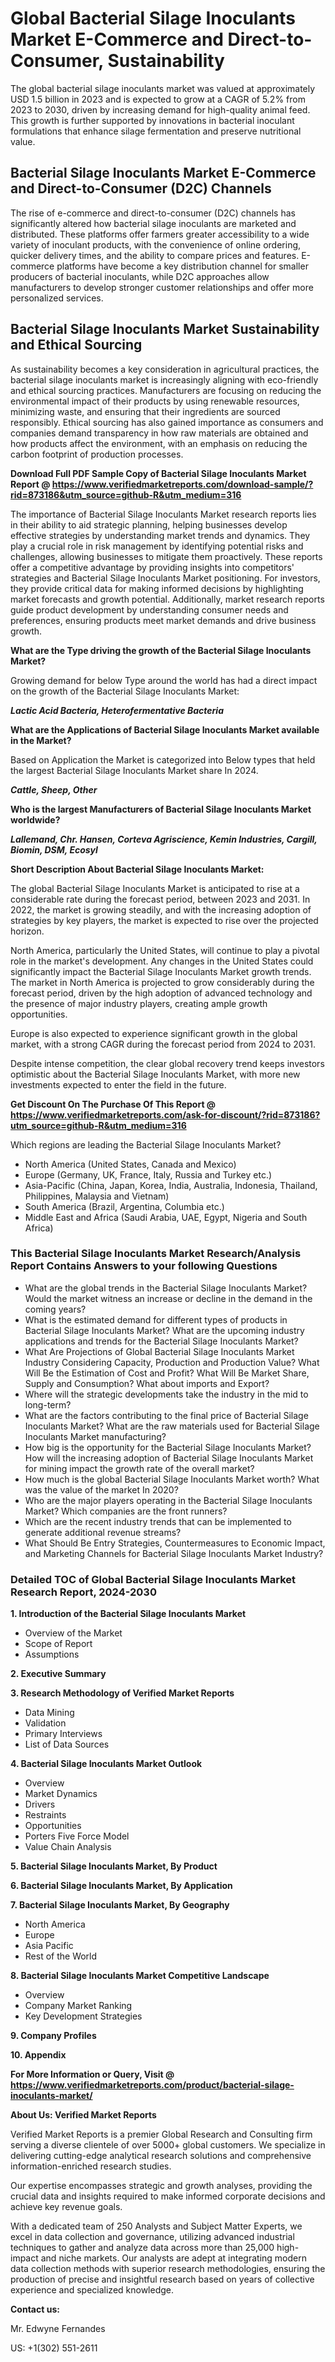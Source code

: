 <h1>Global Bacterial Silage Inoculants Market E-Commerce and Direct-to-Consumer, Sustainability</h1><p class=""><p>The global bacterial silage inoculants market was valued at approximately USD 1.5 billion in 2023 and is expected to grow at a CAGR of 5.2% from 2023 to 2030, driven by increasing demand for high-quality animal feed. This growth is further supported by innovations in bacterial inoculant formulations that enhance silage fermentation and preserve nutritional value.</p><h2>Bacterial Silage Inoculants Market E-Commerce and Direct-to-Consumer (D2C) Channels</h2><p>The rise of e-commerce and direct-to-consumer (D2C) channels has significantly altered how bacterial silage inoculants are marketed and distributed. These platforms offer farmers greater accessibility to a wide variety of inoculant products, with the convenience of online ordering, quicker delivery times, and the ability to compare prices and features. E-commerce platforms have become a key distribution channel for smaller producers of bacterial inoculants, while D2C approaches allow manufacturers to develop stronger customer relationships and offer more personalized services.</p><h2>Bacterial Silage Inoculants Market Sustainability and Ethical Sourcing</h2><p>As sustainability becomes a key consideration in agricultural practices, the bacterial silage inoculants market is increasingly aligning with eco-friendly and ethical sourcing practices. Manufacturers are focusing on reducing the environmental impact of their products by using renewable resources, minimizing waste, and ensuring that their ingredients are sourced responsibly. Ethical sourcing has also gained importance as consumers and companies demand transparency in how raw materials are obtained and how products affect the environment, with an emphasis on reducing the carbon footprint of production processes.</p></p><p class=""><strong>Download Full PDF Sample Copy of Bacterial Silage Inoculants Market Report @ <a href="https://www.verifiedmarketreports.com/download-sample/?rid=873186&utm_source=github-R&utm_medium=316" target="_blank">https://www.verifiedmarketreports.com/download-sample/?rid=873186&utm_source=github-R&utm_medium=316</a></strong></p><p>The importance of&nbsp;Bacterial Silage Inoculants Market research reports lies in their ability to aid strategic planning, helping businesses develop effective strategies by understanding market trends and dynamics. They play a crucial role in risk management by identifying potential risks and challenges, allowing businesses to mitigate them proactively. These reports offer a competitive advantage by providing insights into competitors' strategies and Bacterial Silage Inoculants Market positioning. For investors, they provide critical data for making informed decisions by highlighting market forecasts and growth potential. Additionally, market research reports guide product development by understanding consumer needs and preferences, ensuring products meet market demands and drive business growth.</p><p><strong>What are the&nbsp;Type driving the growth of the Bacterial Silage Inoculants Market?</strong></p><p id="" class="">Growing demand for below Type around the world has had a direct impact on the growth of the Bacterial Silage Inoculants Market:</p><p class=""><em><strong>Lactic Acid Bacteria, Heterofermentative Bacteria</strong></em></p><p class=""><strong>What are the&nbsp;Applications&nbsp;of Bacterial Silage Inoculants Market available in the Market?</strong></p><p id="" class="">Based on Application the Market is categorized into Below types that held the largest Bacterial Silage Inoculants Market share In 2024.</p><p class=""><em><strong>Cattle, Sheep, Other</strong></em></p><p class=""><strong>Who is the largest Manufacturers of Bacterial Silage Inoculants Market worldwide?</strong></p><p><em><strong>Lallemand, Chr. Hansen, Corteva Agriscience, Kemin Industries, Cargill, Biomin, DSM, Ecosyl</strong></em></p><p id="" class=""><strong>Short Description About Bacterial Silage Inoculants Market:</strong></p><p>The global Bacterial Silage Inoculants Market is anticipated to rise at a considerable rate during the forecast period, between 2023 and 2031. In 2022, the market is growing steadily, and with the increasing adoption of strategies by key players, the market is expected to rise over the projected horizon.</p><p>North America, particularly the United States, will continue to play a pivotal role in the market's development. Any changes in the United States could significantly impact the Bacterial Silage Inoculants Market growth trends. The market in North America is projected to grow considerably during the forecast period, driven by the high adoption of advanced technology and the presence of major industry players, creating ample growth opportunities.</p><p>Europe is also expected to experience significant growth in the global market, with a strong CAGR during the forecast period from 2024 to 2031.</p><p>Despite intense competition, the clear global recovery trend keeps investors optimistic about the Bacterial Silage Inoculants Market, with more new investments expected to enter the field in the future.</p><p id="" class=""><strong>Get Discount On The Purchase Of This Report @ <a href="https://www.verifiedmarketreports.com/ask-for-discount/?rid=873186?utm_source=github-R&utm_medium=316" target="_blank">https://www.verifiedmarketreports.com/ask-for-discount/?rid=873186?utm_source=github-R&utm_medium=316</a></strong></p><p class="">Which regions are leading the Bacterial Silage Inoculants Market?</p><ul><li>North America (United States, Canada and Mexico)</li><li>Europe (Germany, UK, France, Italy, Russia and Turkey etc.)</li><li>Asia-Pacific (China, Japan, Korea, India, Australia, Indonesia, Thailand, Philippines, Malaysia and Vietnam)</li><li>South America (Brazil, Argentina, Columbia etc.)</li><li>Middle East and Africa (Saudi Arabia, UAE, Egypt, Nigeria and South Africa)</li></ul><h3 id="" class="">This Bacterial Silage Inoculants Market Research/Analysis Report Contains Answers to your following Questions</h3><ul><li>What are the global trends in the Bacterial Silage Inoculants Market? Would the market witness an increase or decline in the demand in the coming years?</li><li>What is the estimated demand for different types of products in Bacterial Silage Inoculants Market? What are the upcoming industry applications and trends for the Bacterial Silage Inoculants Market?</li><li>What Are Projections of Global Bacterial Silage Inoculants Market Industry Considering Capacity, Production and Production Value? What Will Be the Estimation of Cost and Profit? What Will Be Market Share, Supply and Consumption? What about imports and Export?</li><li>Where will the strategic developments take the industry in the mid to long-term?</li><li>What are the factors contributing to the final price of Bacterial Silage Inoculants Market? What are the raw materials used for Bacterial Silage Inoculants Market manufacturing?</li><li>How big is the opportunity for the Bacterial Silage Inoculants Market? How will the increasing adoption of Bacterial Silage Inoculants Market for mining impact the growth rate of the overall market?</li><li>How much is the global Bacterial Silage Inoculants Market worth? What was the value of the market In 2020?</li><li>Who are the major players operating in the Bacterial Silage Inoculants Market? Which companies are the front runners?</li><li>Which are the recent industry trends that can be implemented to generate additional revenue streams?</li><li>What Should Be Entry Strategies, Countermeasures to Economic Impact, and Marketing Channels for Bacterial Silage Inoculants Market Industry?</li></ul><h3 id="" class="">Detailed TOC of Global Bacterial Silage Inoculants Market Research Report, 2024-2030</h3><p id="" class=""><strong>1. Introduction of the Bacterial Silage Inoculants Market</strong></p><ul><li>Overview of the Market</li><li>Scope of Report</li><li>Assumptions</li></ul><p id="" class=""><strong>2. Executive Summary</strong></p><p id="" class=""><strong>3. Research Methodology of Verified Market Reports</strong></p><ul><li>Data Mining</li><li>Validation</li><li>Primary Interviews</li><li>List of Data Sources</li></ul><p id="" class=""><strong>4. Bacterial Silage Inoculants Market Outlook</strong></p><ul><li>Overview</li><li>Market Dynamics</li><li>Drivers</li><li>Restraints</li><li>Opportunities</li><li>Porters Five Force Model</li><li>Value Chain Analysis</li></ul><p id="" class=""><strong>5. Bacterial Silage Inoculants Market, By Product</strong></p><p id="" class=""><strong>6. Bacterial Silage Inoculants Market, By Application</strong></p><p id="" class=""><strong>7. Bacterial Silage Inoculants Market, By Geography</strong></p><ul><li>North America</li><li>Europe</li><li>Asia Pacific</li><li>Rest of the World</li></ul><p id="" class=""><strong>8. Bacterial Silage Inoculants Market Competitive Landscape</strong></p><ul><li>Overview</li><li>Company Market Ranking</li><li>Key Development Strategies</li></ul><p id="" class=""><strong>9. Company Profiles</strong></p><p id="" class=""><strong>10. Appendix</strong></p><p id="" class=""><strong>For More Information or Query, Visit @ <a href="https://www.verifiedmarketreports.com/product/bacterial-silage-inoculants-market/" target="_blank">https://www.verifiedmarketreports.com/product/bacterial-silage-inoculants-market/</a></strong></p><p id="" class=""><strong>About Us: Verified Market Reports</strong></p><p id="" class="">Verified Market Reports is a premier Global Research and Consulting firm serving a diverse clientele of over 5000+ global customers. We specialize in delivering cutting-edge analytical research solutions and comprehensive information-enriched research studies.</p><p id="" class="">Our expertise encompasses strategic and growth analyses, providing the crucial data and insights required to make informed corporate decisions and achieve key revenue goals.</p><p id="" class="">With a dedicated team of 250 Analysts and Subject Matter Experts, we excel in data collection and governance, utilizing advanced industrial techniques to gather and analyze data across more than 25,000 high-impact and niche markets. Our analysts are adept at integrating modern data collection methods with superior research methodologies, ensuring the production of precise and insightful research based on years of collective experience and specialized knowledge.</p><p id="" class=""><strong>Contact us:</strong></p><p id="" class="">Mr. Edwyne Fernandes</p><p id="" class="">US: +1(302) 551-2611</p>